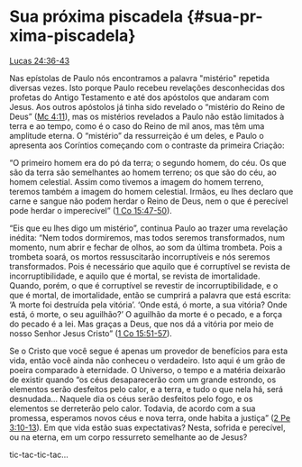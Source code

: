 # **Sua próxima piscadela** {#sua-pr-xima-piscadela}

[Lucas 24:36-43](http://bibliaonline.com.br/acf/lc/24/36-43)

Nas epístolas de Paulo nós encontramos a palavra &quot;mistério&quot; repetida diversas vezes. Isto porque Paulo recebeu revelações desconhecidas dos profetas do Antigo Testamento e até dos apóstolos que andaram com Jesus. Aos outros apóstolos já tinha sido revelado o “mistério do Reino de Deus” ([Mc 4:11](http://bibliaonline.com.br/acf/mc/4/11)), mas os mistérios revelados a Paulo não estão limitados à terra e ao tempo, como é o caso do Reino de mil anos, mas têm uma amplitude eterna. O “mistério” da ressurreição é um deles, e Paulo o apresenta aos Coríntios começando com o contraste da primeira Criação:

“O primeiro homem era do pó da terra; o segundo homem, do céu. Os que são da terra são semelhantes ao homem terreno; os que são do céu, ao homem celestial. Assim como tivemos a imagem do homem terreno, teremos também a imagem do homem celestial. Irmãos, eu lhes declaro que carne e sangue não podem herdar o Reino de Deus, nem o que é perecível pode herdar o imperecível” ([1 Co 15:47-50](http://bibliaonline.com.br/acf/1co/15/47-50)).

“Eis que eu lhes digo um mistério”, continua Paulo ao trazer uma revelação inédita: “Nem todos dormiremos, mas todos seremos transformados, num momento, num abrir e fechar de olhos, ao som da última trombeta. Pois a trombeta soará, os mortos ressuscitarão incorruptíveis e nós seremos transformados. Pois é necessário que aquilo que é corruptível se revista de incorruptibilidade, e aquilo que é mortal, se revista de imortalidade. Quando, porém, o que é corruptível se revestir de incorruptibilidade, e o que é mortal, de imortalidade, então se cumprirá a palavra que está escrita: ‘A morte foi destruída pela vitória’. ‘Onde está, ó morte, a sua vitória? Onde está, ó morte, o seu aguilhão?’ O aguilhão da morte é o pecado, e a força do pecado é a lei. Mas graças a Deus, que nos dá a vitória por meio de nosso Senhor Jesus Cristo” ([1 Co 15:51-57](http://bibliaonline.com.br/acf/1co/15/51-57)).

Se o Cristo que você segue é apenas um provedor de benefícios para esta vida, então você ainda não conheceu o verdadeiro. Isto aqui é um grão de poeira comparado à eternidade. O Universo, o tempo e a matéria deixarão de existir quando “os céus desaparecerão com um grande estrondo, os elementos serão desfeitos pelo calor, e a terra, e tudo o que nela há, será desnudada... Naquele dia os céus serão desfeitos pelo fogo, e os elementos se derreterão pelo calor. Todavia, de acordo com a sua promessa, esperamos novos céus e nova terra, onde habita a justiça” ([2 Pe 3:10-13](http://bibliaonline.com.br/acf/2pe/3/10-13)). Em que vida estão suas expectativas? Nesta, sofrida e perecível, ou na eterna, em um corpo ressurreto semelhante ao de Jesus?

tic-tac-tic-tac...